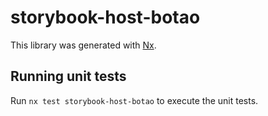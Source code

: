 # storybook-host-botao

This library was generated with [Nx](https://nx.dev).

## Running unit tests

Run `nx test storybook-host-botao` to execute the unit tests.
